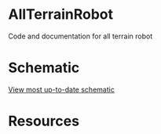 # AllTerrainRobot
Code and documentation for all terrain robot

# Schematic
[View most up-to-date schematic](https://crcit.net/c/e8763686cd944002bac02424c5b18bc1)
# Resources
